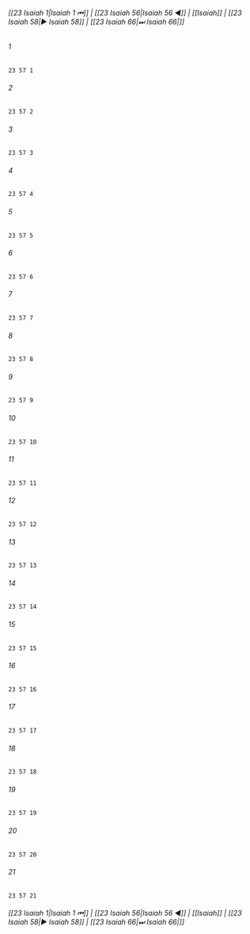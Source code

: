 
###### [[23 Isaiah 1|Isaiah 1 ⏮]] | [[23 Isaiah 56|Isaiah 56 ◀]] | [[Isaiah]] | [[23 Isaiah 58|▶ Isaiah 58]] | [[23 Isaiah 66|⏭ Isaiah 66|]]

###### 1
``` verse
23 57 1 
```
###### 2
``` verse
23 57 2 
```
###### 3
``` verse
23 57 3 
```
###### 4
``` verse
23 57 4 
```
###### 5
``` verse
23 57 5 
```
###### 6
``` verse
23 57 6 
```
###### 7
``` verse
23 57 7 
```
###### 8
``` verse
23 57 8 
```
###### 9
``` verse
23 57 9 
```
###### 10
``` verse
23 57 10 
```
###### 11
``` verse
23 57 11 
```
###### 12
``` verse
23 57 12 
```
###### 13
``` verse
23 57 13 
```
###### 14
``` verse
23 57 14 
```
###### 15
``` verse
23 57 15 
```
###### 16
``` verse
23 57 16 
```
###### 17
``` verse
23 57 17 
```
###### 18
``` verse
23 57 18 
```
###### 19
``` verse
23 57 19 
```
###### 20
``` verse
23 57 20 
```
###### 21
``` verse
23 57 21 
```

###### [[23 Isaiah 1|Isaiah 1 ⏮]] | [[23 Isaiah 56|Isaiah 56 ◀]] | [[Isaiah]] | [[23 Isaiah 58|▶ Isaiah 58]] | [[23 Isaiah 66|⏭ Isaiah 66|]]

